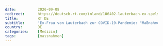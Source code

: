 ```yaml
---
date:          2020-09-08
redirect:      https://deutsch.rt.com/inland/106402-lauterbach-ex-spelsberg-zur-corona/
title:         RT DE
subtitle:      'Ex-Frau von Lauterbach zur COVID-19-Pandemie: "Maßnahmen können sofort beendet werden"'
country:       DE
categories:    [Medizin]
tags:          [massnahmen]
---
```

